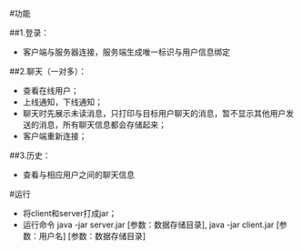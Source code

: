 #功能

##1.登录：
* 客户端与服务器连接，服务端生成唯一标识与用户信息绑定

##2.聊天（一对多）： 
* 查看在线用户；  
* 上线通知，下线通知；   
* 聊天时先展示未读消息，只打印与目标用户聊天的消息，暂不显示其他用户发送的消息，所有聊天信息都会存储起来；
* 客户端重新连接；

##3.历史：
* 查看与相应用户之间的聊天信息

#运行
* 将client和server打成jar；  
* 运行命令 java -jar server.jar [参数：数据存储目录], java -jar client.jar [参数：用户名] [参数：数据存储目录]